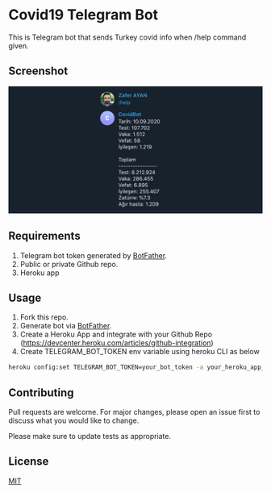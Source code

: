 # Covid19 Telegram Bot

This is Telegram bot that sends Turkey covid info when /help command given.

## Screenshot

![Sent from twilio account screenshot](./art/screenshot.png)

## Requirements

1. Telegram bot token generated by [BotFather](https://t.me/botfather).
2. Public or private Github repo.
3. Heroku app

## Usage

1. Fork this repo.
2. Generate bot via [BotFather](https://t.me/botfather).
3. Create a Heroku App and integrate with your Github Repo (https://devcenter.heroku.com/articles/github-integration)
4. Create TELEGRAM_BOT_TOKEN env variable using heroku CLI as below

```bash
heroku config:set TELEGRAM_BOT_TOKEN=your_bot_token -a your_heroku_app_name
```

## Contributing

Pull requests are welcome. For major changes, please open an issue first to discuss what you would like to change.

Please make sure to update tests as appropriate.

## License

[MIT](https://choosealicense.com/licenses/mit/)
